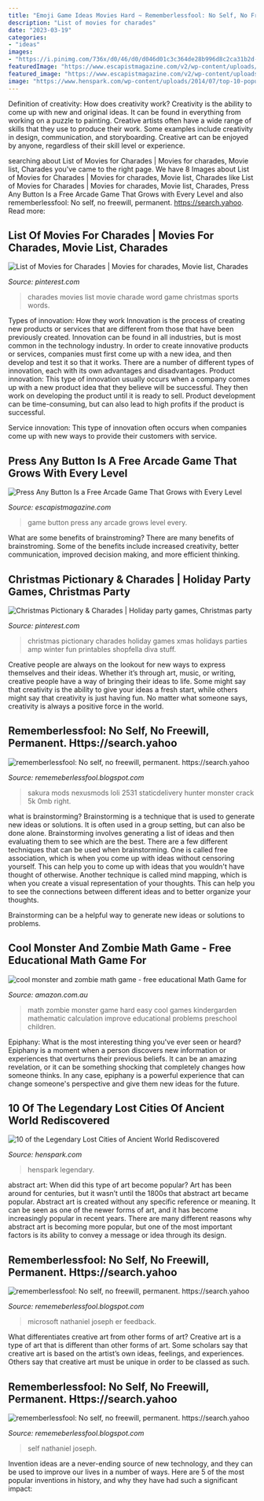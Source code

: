 ```yaml
---
title: "Emoji Game Ideas Movies Hard ~ Rememberlessfool: No Self, No Freewill, Permanent. Https://search.yahoo"
description: "List of movies for charades"
date: "2023-03-19"
categories:
- "ideas"
images:
- "https://i.pinimg.com/736x/d0/46/d0/d046d01c3c364de28b996d8c2ca31b2d--holiday-party-games-christmas-games.jpg"
featuredImage: "https://www.escapistmagazine.com/v2/wp-content/uploads/2021/01/pressanybutton1-1024x576.jpg"
featured_image: "https://www.escapistmagazine.com/v2/wp-content/uploads/2021/01/pressanybutton1-1024x576.jpg"
image: "https://www.henspark.com/wp-content/uploads/2014/07/top-10-popular-lost-city-in-the-world.jpg"
---
```



Definition of creativity: How does creativity work?
Creativity is the ability to come up with new and original ideas. It can be found in everything from working on a puzzle to painting. Creative artists often have a wide range of skills that they use to produce their work. Some examples include creativity in design, communication, and storyboarding. Creative art can be enjoyed by anyone, regardless of their skill level or experience.

	

		
searching about List of Movies for Charades | Movies for charades, Movie list, Charades you've came to the right page. We have 8 Images about List of Movies for Charades | Movies for charades, Movie list, Charades like List of Movies for Charades | Movies for charades, Movie list, Charades, Press Any Button Is a Free Arcade Game That Grows with Every Level and also rememberlessfool: No self, no freewill, permanent. https://search.yahoo. Read more:
		
    
## List Of Movies For Charades | Movies For Charades, Movie List, Charades

<img loading=lazy src="https://i.pinimg.com/736x/32/2b/d2/322bd2063e2475bbac4e4447c9fe570b--list-of-movies-charades.jpg" onerror="this.onerror=null;this.src='https://tse2.mm.bing.net/th?id=OIP.E-thUodsg_zEMKTW1xC4QgAAAA&amp;pid=15.1';" alt="List of Movies for Charades | Movies for charades, Movie list, Charades">

_Source: pinterest.com_

>charades movies list movie charade word game christmas sports words. 

	

Types of innovation: How they work
Innovation is the process of creating new products or services that are different from those that have been previously created. Innovation can be found in all industries, but is most common in the technology industry. In order to create innovative products or services, companies must first come up with a new idea, and then develop and test it so that it works. There are a number of different types of innovation, each with its own advantages and disadvantages. 
Product innovation: This type of innovation usually occurs when a company comes up with a new product idea that they believe will be successful. They then work on developing the product until it is ready to sell. Product development can be time-consuming, but can also lead to high profits if the product is successful. 

Service innovation: This type of innovation often occurs when companies come up with new ways to provide their customers with service.

    
## Press Any Button Is A Free Arcade Game That Grows With Every Level

<img loading=lazy src="https://www.escapistmagazine.com/v2/wp-content/uploads/2021/01/pressanybutton1-1024x576.jpg" onerror="this.onerror=null;this.src='https://tse4.mm.bing.net/th?id=OIP.k6k7hPnCSp4uVopVAA1epwHaEK&amp;pid=15.1';" alt="Press Any Button Is a Free Arcade Game That Grows with Every Level">

_Source: escapistmagazine.com_

>game button press any arcade grows level every. 

	

What are some benefits of brainstroming?
There are many benefits of brainstroming. Some of the benefits include increased creativity, better communication, improved decision making, and more efficient thinking.

    
## Christmas Pictionary &amp; Charades | Holiday Party Games, Christmas Party

<img loading=lazy src="https://i.pinimg.com/736x/d0/46/d0/d046d01c3c364de28b996d8c2ca31b2d--holiday-party-games-christmas-games.jpg" onerror="this.onerror=null;this.src='https://tse2.mm.bing.net/th?id=OIP.vN2AUVOjxYbFUehmT3cc4gHaJl&amp;pid=15.1';" alt="Christmas Pictionary &amp; Charades | Holiday party games, Christmas party">

_Source: pinterest.com_

>christmas pictionary charades holiday games xmas holidays parties amp winter fun printables shopfella diva stuff. 

	

Creative people are always on the lookout for new ways to express themselves and their ideas. Whether it’s through art, music, or writing, creative people have a way of bringing their ideas to life. Some might say that creativity is the ability to give your ideas a fresh start, while others might say that creativity is just having fun. No matter what someone says, creativity is always a positive force in the world.

    
## Rememberlessfool: No Self, No Freewill, Permanent. Https://search.yahoo

<img loading=lazy src="https://staticdelivery.nexusmods.com/mods/2531/images/thumbnails/611/611-1544720985-1998088122.png" onerror="this.onerror=null;this.src='https://tse3.mm.bing.net/th?id=OIP.Z8QpSavXxU7yb1J8pgmGdAAAAA&amp;pid=15.1';" alt="rememberlessfool: No self, no freewill, permanent. https://search.yahoo">

_Source: rememeberlessfool.blogspot.com_

>sakura mods nexusmods loli 2531 staticdelivery hunter monster crack 5k 0mb right. 

	

what is brainstorming?
Brainstorming is a technique that is used to generate new ideas or solutions. It is often used in a group setting, but can also be done alone. Brainstorming involves generating a list of ideas and then evaluating them to see which are the best.
There are a few different techniques that can be used when brainstorming. One is called free association, which is when you come up with ideas without censoring yourself. This can help you to come up with ideas that you wouldn't have thought of otherwise. Another technique is called mind mapping, which is when you create a visual representation of your thoughts. This can help you to see the connections between different ideas and to better organize your thoughts.

Brainstorming can be a helpful way to generate new ideas or solutions to problems.

    
## Cool Monster And Zombie Math Game - Free Educational Math Game For

<img loading=lazy src="https://images-na.ssl-images-amazon.com/images/I/A1MBNVids3L.png" onerror="this.onerror=null;this.src='https://tse1.mm.bing.net/th?id=OIP.EJogSM87WBjgauyio8naxwHaL2&amp;pid=15.1';" alt="cool monster and zombie math game - free educational Math Game for">

_Source: amazon.com.au_

>math zombie monster game hard easy cool games kindergarden mathematic calculation improve educational problems preschool children. 

	

Epiphany: What is the most interesting thing you've ever seen or heard?
Epiphany is a moment when a person discovers new information or experiences that overturns their previous beliefs. It can be an amazing revelation, or it can be something shocking that completely changes how someone thinks. In any case, epiphany is a powerful experience that can change someone's perspective and give them new ideas for the future.

    
## 10 Of The Legendary Lost Cities Of Ancient World Rediscovered

<img loading=lazy src="https://www.henspark.com/wp-content/uploads/2014/07/top-10-popular-lost-city-in-the-world.jpg" onerror="this.onerror=null;this.src='https://tse2.mm.bing.net/th?id=OIP.toechlZzuklWiMsAMvE1owHaDZ&amp;pid=15.1';" alt="10 of the Legendary Lost Cities of Ancient World Rediscovered">

_Source: henspark.com_

>henspark legendary. 

	

abstract art: When did this type of art become popular?
Art has been around for centuries, but it wasn’t until the 1800s that abstract art became popular. Abstract art is created without any specific reference or meaning. It can be seen as one of the newer forms of art, and it has become increasingly popular in recent years. There are many different reasons why abstract art is becoming more popular, but one of the most important factors is its ability to convey a message or idea through its design.

    
## Rememberlessfool: No Self, No Freewill, Permanent. Https://search.yahoo

<img loading=lazy src="https://1.bp.blogspot.com/-35feIKu7ens/Xj4B-py_ksI/AAAAAAAAce4/1vzsNkOFGxAw53UxvidopfzWkvPiPwDawCLcBGAsYHQ/s1600/Untitled382.png" onerror="this.onerror=null;this.src='https://tse1.mm.bing.net/th?id=OIP.fA7gF_qR2qMfWaxxn8kjeQHaEK&amp;pid=15.1';" alt="rememberlessfool: No self, no freewill, permanent. https://search.yahoo">

_Source: rememeberlessfool.blogspot.com_

>microsoft nathaniel joseph er feedback. 

	

What differentiates creative art from other forms of art?
Creative art is a type of art that is different than other forms of art. Some scholars say that creative art is based on the artist’s own ideas, feelings, and experiences. Others say that creative art must be unique in order to be classed as such.

    
## Rememberlessfool: No Self, No Freewill, Permanent. Https://search.yahoo

<img loading=lazy src="https://1.bp.blogspot.com/-8M2XPYsPIxk/Xj4B5TUtQfI/AAAAAAAAceM/rzutdsOGFiQ6UFF2sQyhRgZMXGsxW1QTQCLcBGAsYHQ/s320/Untitled371.png" onerror="this.onerror=null;this.src='https://tse3.mm.bing.net/th?id=OIP.5HiirB4dQ6Hc2XcmE0K37wAAAA&amp;pid=15.1';" alt="rememberlessfool: No self, no freewill, permanent. https://search.yahoo">

_Source: rememeberlessfool.blogspot.com_

>self nathaniel joseph. 

	

Invention ideas are a never-ending source of new technology, and they can be used to improve our lives in a number of ways. Here are 5 of the most popular inventions in history, and why they have had such a significant impact:

